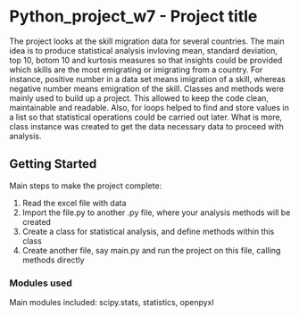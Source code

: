 # Python_project_w7 - Project title

The project looks at the skill migration data for several countries. The main idea is to produce statistical analysis invloving mean, standard deviation, top 10, botom 10 and kurtosis measures so that insights could be provided which skills are the most emigrating or imigrating from a country. For instance, positive number in a data set means imigration of a skill, whereas negative number means emigration of the skill. Classes and methods were mainly used to build up a project. This allowed to keep the code clean, maintainable and readable. Also, for loops helped to find and store values in a list so that statistical operations could be carried out later. What is more, class instance  was created to get the data necessary data to proceed with analysis.

## Getting Started

Main steps to make the project complete:

1) Read the excel file with data
2) Import the file.py to another .py file, where your analysis methods will be created
3) Create a class for statistical analysis, and define methods within this class
4) Create another file, say main.py and run the project on this file, calling methods directly

### Modules used

Main modules included: scipy.stats, statistics, openpyxl


